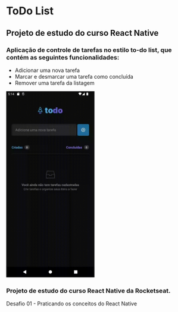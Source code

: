# ToDo List
## Projeto de estudo do curso React Native 

### Aplicação de controle de tarefas no estilo **to-do list**, que contém as seguintes funcionalidades:

- Adicionar uma nova tarefa
- Marcar e desmarcar uma tarefa como concluída
- Remover uma tarefa da listagem

<img src="/src/assets/img/todolist.gif" height="500">

### Projeto de estudo do curso React Native da Rocketseat.
Desafio 01 - Praticando os conceitos do React Native